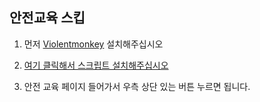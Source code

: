## 안전교육 스킵

1. 먼저 [Violentmonkey](https://chrome.google.com/webstore/detail/violentmonkey/jinjaccalgkegednnccohejagnlnfdag) 설치해주십시오

2. [여기 클릭해서 스크립트 설치해주십시오](https://github.com/EdisonJwa/safety-education-skip/raw/main/safety-skip.user.js)
 
3. 안전 교육 페이지 들어가서 우측 상단 있는 버튼 누르면 됩니다.
